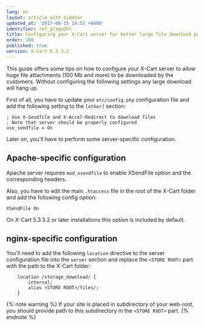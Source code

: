 ```yaml
---
lang: en
layout: article_with_sidebar
updated_at: '2017-08-15 14:52 +0400'
identifier: ref_yCxquUhl
title: Configuring your X-Cart server for better large file download performance
order: 100
published: true
version: X-Cart 5.3.3.2
---
```

This guide offers some tips on how to configure your X-Cart server to allow huge file attachments (100 Mb and more) to be downloaded by the customers. Without configuring the following settings any large download will hang up. 

First of all, you have to update your `etc/config.php` configuration file and add the following setting to the `[other]` section:

```
; Use X-Sendfile and X-Accel-Redirect to download files
; Note that server should be properly configured
use_sendfile = On
```

Later on, you'll have to perform some server-specific configuration.

## Apache-specific configuration

Apache server requires `mod_xsendfile` to enable XSendFile option and the corresponding headers.

Also, you have to edit the main `.htaccess` file in the root of the X-Cart folder and add the following config option:

```
XSendFile On
```

On X-Cart 5.3.3.2 or later installations this option is included by default.

## nginx-specific configuration

You'll need to add the following `location` directive to the server configuration file into the `server` section and replace the `<STORE ROOT>` part with the path to the X-Cart folder:

```
    location /storage_download/ {
        internal;
        alias <STORE ROOT>/files/;
    }
```

{% note warning %}
If your site is placed in subdirectory of your web-root, you should provide path to this subdirectory in the `<STORE ROOT>` part.
{% endnote %}
